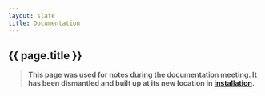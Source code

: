 ```yaml
---
layout: slate
title: Documentation
---
```


## {{ page.title }}


> **This page was used for notes during the documentation meeting. It has been dismantled and built up at its new location in [installation](installation/index.md).**


